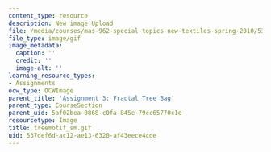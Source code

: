 ```yaml
---
content_type: resource
description: New image Upload
file: /media/courses/mas-962-special-topics-new-textiles-spring-2010/537def6dac12ae136320af43eece4cde_treemotif_sm.gif
file_type: image/gif
image_metadata:
  caption: ''
  credit: ''
  image-alt: ''
learning_resource_types:
- Assignments
ocw_type: OCWImage
parent_title: 'Assignment 3: Fractal Tree Bag'
parent_type: CourseSection
parent_uid: 5af02bea-0868-c0fa-845e-79cc65770c1e
resourcetype: Image
title: treemotif_sm.gif
uid: 537def6d-ac12-ae13-6320-af43eece4cde
---
```

